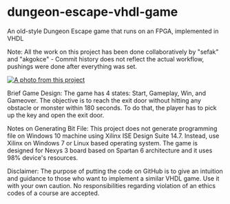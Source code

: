 # dungeon-escape-vhdl-game
An old-style Dungeon Escape game that runs on an FPGA, implemented in VHDL

Note: All the work on this project has been done collaboratively by "sefak" and "akgokce" - Commit history does not reflect the actual workflow, pushings were done after everything was set.

[![A photo from this project](https://i.imgur.com/fDPFWXz.png)](https://vimeo.com/273938913 "A video of this project")

Brief Game Design:
The game has 4 states: Start, Gameplay, Win, and Gameover.
The objective is to reach the exit door without hitting any obstacle or monster within 180 seconds. To do that, the player has to pick up the key and open the exit door.

Notes on Generating Bit File:
This project does not generate programming file on Windows 10 machine using Xilinx ISE Design Suite 14.7. Instead, use Xilinx on Windows 7 or Linux based operating system.
The game is designed for Nexys 3 board based on Spartan 6 architecture and it uses 98% device's resources.

Disclaimer:
The purpose of putting the code on GitHub is to give an intuition and guidance to those who want to implement a similar VHDL game. Use it with your own caution. No responsibilities regarding violation of an ethics codes of a course are accepted.
